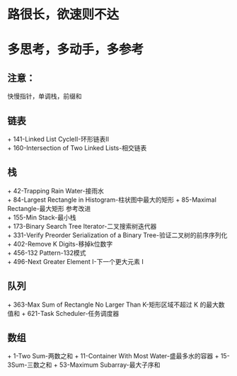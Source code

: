 # 路很长，欲速则不达
# 多思考，多动手，多参考
## 注意：
快慢指针，单调栈，前缀和

## 链表
\+ 141-Linked List CycleII-环形链表II  
\+ 160-Intersection of Two Linked Lists-相交链表  

## 栈
\+ 42-Trapping Rain Water-接雨水  
\+ 84-Largest Rectangle in Histogram-柱状图中最大的矩形
\+ 85-Maximal Rectangle-最大矩形 参考改进  
\+ 155-Min Stack-最小栈  
\+ 173-Binary Search Tree Iterator-二叉搜索树迭代器  
\+ 331-Verify Preorder Serialization of a Binary Tree-验证二叉树的前序序列化  
\+ 402-Remove K Digits-移掉k位数字  
\+ 456-132 Pattern-132模式  
\+ 496-Next Greater Element I-下一个更大元素 I

## 队列
\+ 363-Max Sum of Rectangle No Larger Than K-矩形区域不超过 K 的最大数值和
\+ 621-Task Scheduler-任务调度器

## 数组
\+ 1-Two Sum-两数之和
\+ 11-Container With Most Water-盛最多水的容器
\+ 15-3Sum-三数之和
\+ 53-Maximum Subarray-最大子序和
